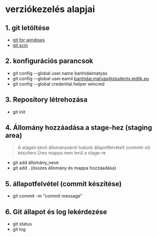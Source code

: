 # verziókezelés alapjai
## 1. git letöltése
- [git for windows](https://gitforwindows.org/)
- [git scm](https://git-scm.com/)
## 2. konfigurációs parancsok
- git config --global user.name banhidaimatyas
- git config --global user.eamil banhidai.matyas@students.jedlik.eu
- git config --global credential.helper wincred
## 3. Repository létrehozása
- git init
## 4. Állomány hozzáadása a stage-hez (staging area)
> A stagen kévő állományokról tudunk állapotfelvételt (commit-ot) készíteni
> Üres mappa nem lerül a stage-re
- git add állomány_neve
- git add . (összes állomány és mappa hozzáadása)
## 5. állapotfelvétel (commit készítése)
- git commit -m "commit message"
## 6. Git állapot és log lekérdezése
- git status
- git log

